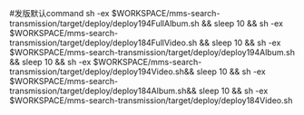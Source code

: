 ﻿#发版默认command
sh -ex $WORKSPACE/mms-search-transmission/target/deploy/deploy194FullAlbum.sh &&
sleep 10 &&
sh -ex $WORKSPACE/mms-search-transmission/target/deploy/deploy184FullVideo.sh &&
sleep 10 &&
sh -ex $WORKSPACE/mms-search-transmission/target/deploy/deploy194Album.sh &&
sleep 10 &&
sh -ex $WORKSPACE/mms-search-transmission/target/deploy/deploy194Video.sh&&
sleep 10 &&
sh -ex $WORKSPACE/mms-search-transmission/target/deploy/deploy184Album.sh&&
sleep 10 &&
sh -ex $WORKSPACE/mms-search-transmission/target/deploy/deploy184Video.sh